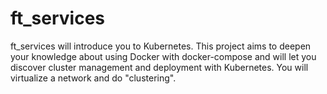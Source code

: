 # ft_services
ft_services will introduce you to Kubernetes. This project aims to deepen your knowledge about using Docker with docker-compose and will let you discover cluster management and deployment with Kubernetes. You will virtualize a network and do "clustering".
